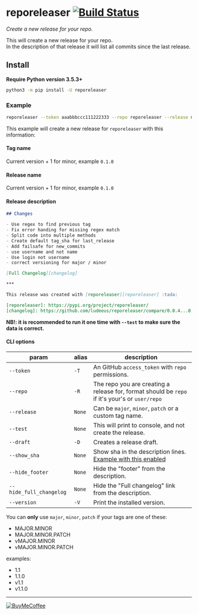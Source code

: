 # reporeleaser [![Build Status](https://travis-ci.com/ludeeus/reporeleaser.svg?branch=master)](https://travis-ci.com/ludeeus/reporeleaser)

_Create a new release for your repo._  

This will create a new release for your repo.  
In the description of that release it will list all commits since the last release.

## Install

**Require Python version 3.5.3+**

```bash
python3 -m pip install -U reporeleaser
```

### Example

```bash
reporeleaser --token aaabbbccc111222333 --repo reporeleaser --release minor
```

This example will create a new release for `reporeleaser` with this information:

#### Tag name

Current version + 1 for minor, example `0.1.0`

#### Release name

Current version + 1 for minor, example `0.1.0`

#### Release description

```markdown
## Changes

- Use regex to find previous tag
- Fix error handing for missing regex match
- Split code into multiple methods
- Create default tag_sha for last_release
- Add failsafe for new_commits
- use username and not name
- Use login not username
- correct versioning for major / minor

[Full Changelog][changelog]

***

This release was created with [reporeleaser][reporeleaser] :tada:

[reporeleaser]: https://pypi.org/project/reporeleaser/
[changelog]: https://github.com/ludeeus/reporeleaser/compare/0.0.4...0.1.0
```

**NB!: it is recommended to run it one time with `--test` to make sure the data is correct.**

#### CLI options

param | alias | description
-- | -- | --
`--token` | `-T` | An GitHub `access_token` with `repo` permissions.
`--repo` | `-R` | The repo you are creating a release for, format should be `repo` if it's your's or `user/repo`
`--release` | `None` | Can be `major`, `minor`, `patch` or a custom tag name.
`--test` | `None` | This will print to console, and not create the release.
`--draft` | `-D` | Creates a release draft.
`--show_sha` | `None` | Show sha in the description lines. [Example with this enabled](https://github.com/ludeeus/reporeleaser/releases/tag/0.3.0)
`--hide_footer` | `None` | Hide the "footer" from the description.
`--hide_full_changelog` | `None` | Hide the "Full changelog" link from the description.
`--version` | `-V` | Print the installed version.


You can **only** use `major`, `minor`, `patch` if your tags are one of these:

- MAJOR.MINOR
- MAJOR.MINOR.PATCH
- vMAJOR.MINOR
- vMAJOR.MINOR.PATCH

examples:

- 1.1
- 1.1.0
- v1.1
- v1.1.0

***

[![BuyMeCoffee](https://camo.githubusercontent.com/cd005dca0ef55d7725912ec03a936d3a7c8de5b5/68747470733a2f2f696d672e736869656c64732e696f2f62616467652f6275792532306d6525323061253230636f666665652d646f6e6174652d79656c6c6f772e737667)](https://www.buymeacoffee.com/ludeeus)